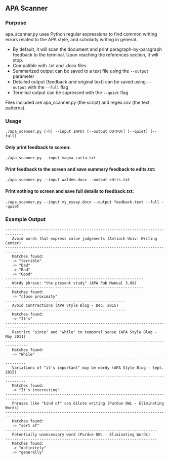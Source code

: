 ## APA Scanner

### Purpose
apa_scanner.py uses Python regular expressions to find common writing errors related to the APA style, and scholarly writing in general. 
- By default, it will scan the document and print paragraph-by-paragraph feedback to the terminal. Upon reaching the references section, it will stop.
- Compatible with .txt and .docx files
- Summarized output can be saved to a text file using the `--output` parameter
- Detailed output (feedback *and* original text) can be saved using  `--output` with the `--full` flag
- Terminal output can be supressed with the `--quiet` flag 

Files included are apa_scanner.py (the script) and regex.csv (the text patterns).



### Usage
`./apa_scanner.py [-h] --input INPUT [--output OUTPUT] [--quiet] [--full]`

#### Only print feedback to screen: ####
`./apa_scanner.py --input magna_carta.txt` 

#### Print feedback to the screen and save summary feedback to edits.txt: ####
`./apa_scanner.py --input walden.docx --output edits.txt` 

#### Print nothing to screen and save full details to feedback.txt: ####
`./apa_scanner.py --input my_essay.docx --output feedback.text --full --quiet`

### Example Output
```It's interesting that a terrible attempted ERP rollout by HP definitely experienced several bad obstacles in close proximity, resulting in a massive impact on the company.  While the estimated monetary impact of the failed project was 160 million dollars, HP is generally doing sort of well (“When Bad Things Happen to Good Projects,” 2007).
------------------------------------------------------------------------------
   Avoid words that express value judgements (Antioch Univ. Writing Center)
------------------------------------------------------------------------------
   Matches found:                  
   -> "terrible"
   -> "bad"
   -> "Bad"
   -> "Good"
-------------------------------------------------------------
   Wordy phrase: "the present study" (APA Pub Manual 3.08)
-------------------------------------------------------------
   Matches found:                  
   -> "close proximity"
-----------------------------------------------------
   Avoid Contractions (APA Style Blog - Dec. 2015)
-----------------------------------------------------
   Matches found:                  
   -> "It's"
--------------------------------------------------------------------------------
   Restrict "since" and "while" to temporal sense (APA Style Blog - May 2011)
--------------------------------------------------------------------------------
   Matches found:                  
   -> "While"
-------------------------------------------------------------------------------
   Variations of "it's important" may be wordy (APA Style Blog - Sept. 2015)
-------------------------------------------------------------------------------
   Matches found:                  
   -> "It's interesting"
--------------------------------------------------------------------------------
   Phrases like "kind of" can dilute writing (Purdue OWL - Eliminating Words)
--------------------------------------------------------------------------------
   Matches found:                  
   -> "sort of"
-------------------------------------------------------------------
   Potentially unnecessary word (Purdue OWL - Eliminating Words)
-------------------------------------------------------------------
   Matches found:                  
   -> "definitely"
   -> "generally"
```
